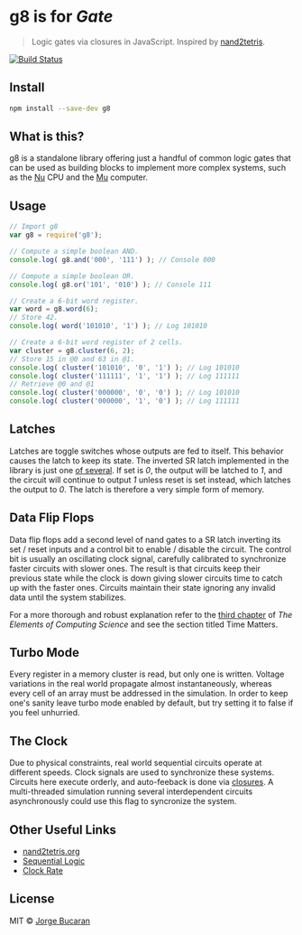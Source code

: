 # g8 is for _Gate_

> Logic gates via closures in JavaScript. Inspired by [nand2tetris][0].

[![Build Status](https://travis-ci.org/bucaran/g8.svg?branch=master)](https://travis-ci.org/bucaran/g8)

## Install

```sh
npm install --save-dev g8
```

## What is this?
g8 is a standalone library offering just a handful of common logic gates that can be used as building blocks to implement more complex systems, such as the [Nu](http://github.com/bucaran/nu) CPU and the [Mu](http://github.com/bucaran/mu) computer.

## Usage
```js
// Import g8
var g8 = require('g8');

// Compute a simple boolean AND.
console.log( g8.and('000', '111') ); // Console 000

// Compute a simple boolean OR.
console.log( g8.or('101', '010') ); // Console 111

// Create a 6-bit word register.
var word = g8.word(6);
// Store 42.
console.log( word('101010', '1') ); // Log 101010

// Create a 6-bit word register of 2 cells.
var cluster = g8.cluster(6, 2);
// Store 15 in @0 and 63 in @1.
console.log( cluster('101010', '0', '1') ); // Log 101010
console.log( cluster('111111', '1', '1') ); // Log 111111
// Retrieve @0 and @1
console.log( cluster('000000', '0', '0') ); // Log 101010
console.log( cluster('000000', '1', '0') ); // Log 111111

```

## Latches
Latches are toggle switches whose outputs are fed to itself. This behavior causes the latch to keep its state. The inverted SR latch implemented in the library is just one [of several][1]. If set is _0_, the output will be latched to _1_, and the circuit will continue to output _1_ unless reset is set instead, which latches the output to _0_. The latch is therefore a very simple form of memory.

## Data Flip Flops
Data flip flops add a second level of nand gates to a SR latch inverting its set / reset inputs and a control bit to enable / disable the circuit. The control bit is usually an oscillating clock signal, carefully calibrated to synchronize faster circuits with slower ones. The result is that circuits keep their previous state while the clock is down giving slower circuits time to catch up with the faster ones. Circuits maintain their state ignoring any invalid data until the system stabilizes.

For a more thorough and robust explanation refer to the [third chapter][2] of _The Elements of Computing Science_ and see the section titled Time Matters.

## Turbo Mode
Every register in a memory cluster is read, but only one is written. Voltage variations in the real world propagate almost instantaneously, whereas every cell of an array must be addressed in the simulation. In order to keep one's sanity leave turbo mode enabled by default, but try setting it to false if you feel unhurried.

## The Clock

Due to physical constraints, real world sequential circuits operate at different speeds. Clock signals are used to synchronize these systems. Circuits here execute orderly, and auto-feeback is done via [closures][5]. A multi-threaded simulation running several interdependent circuits asynchronously could use this flag to syncronize the system.

## Other Useful Links

* [nand2tetris.org][0]
* [Sequential Logic][3]
* [Clock Rate][4]

## License

MIT © [Jorge Bucaran](http://bucaran.me)

[0]: http://nand2tetris.org
[1]:  http://en.wikipedia.org/wiki/Flip-flop_(electronics)#Simple_set-reset_latches
[2]: www.nand2tetris.org/chapters/chapter%2003.pdf
[3]: http://en.wikipedia.org/wiki/Sequential_logic
[4]: http://en.wikipedia.org/wiki/Clock_rate
[5]: http://stackoverflow.com/questions/111102/how-do-javascript-closures-work
